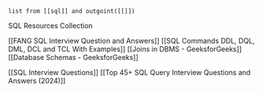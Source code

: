 ```dataview
list from [[sql]] and outgoint([[]])
```

SQL Resources Collection

[[FANG SQL Interview Question and Answers]]
[[SQL Commands DDL, DQL, DML, DCL and TCL With Examples]]
[[Joins in DBMS - GeeksforGeeks]]
[[Database Schemas - GeeksforGeeks]]

[[SQL Interview Questions]]
[[Top 45+ SQL Query Interview Questions and Answers (2024)]]